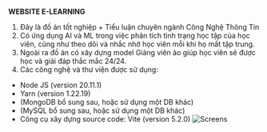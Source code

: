 **WEBSITE E-LEARNING**
1. Đây là đồ án tốt nghiệp + Tiểu luận chuyên ngành Công Nghệ Thông Tin
2. Có ứng dụng AI và ML trong việc phân tích tình trạng học tập của học viên, cũng như theo dõi và nhắc nhở học viên mỗi khi họ mất tập trung.
3. Ngoài ra đồ án có xây dựng model Giảng viên ảo giúp học viên sẽ được học và giải đáp thắc mắc 24/24.
4. Các công nghệ và thư viện được sử dụng:
- Node JS (version 20.11.1)
- Yarn (version 1.22.19)
- (MongoDB bổ sung sau, hoặc sử dụng một DB khác)
- (MySQL bổ sung sau, hoặc sử dụng một DB khác)
- Công cụ xây dựng source code: Vite (version 5.2.0)
![Screens](../Project_eLearning/src/assets/image.png "Screens Tree")
